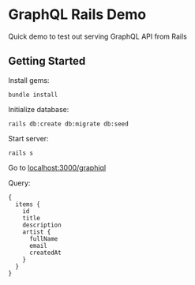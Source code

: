 # GraphQL Rails Demo

Quick demo to test out serving GraphQL API from Rails

## Getting Started

Install gems:

```
bundle install
```

Initialize database:

```
rails db:create db:migrate db:seed
```

Start server:

```
rails s
```

Go to [localhost:3000/graphiql](http://localhost:3000/graphiql)

Query:

```
{
  items {
    id
    title
    description
    artist {
      fullName
      email
      createdAt
    }
  }
}
```
